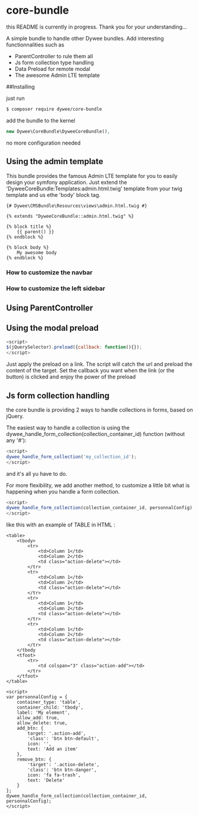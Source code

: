 # core-bundle

this README is currently in progress. Thank you for your understanding...

A simple bundle to handle other Dywee bundles. Add interesting functionnalities such as 
- ParentController to rule them all
- Js form collection type handling
- Data Preload for remote modal 
- The awesome Admin LTE template

##Installing

just run
```bash
$ composer require dywee/core-bundle
```

add the bundle to the kernel
```php
new Dywee\CoreBundle\DyweeCoreBundle(),
```

no more configuration needed

## Using the admin template

This bundle provides the famous Admin LTE template for you to easily design your symfony application.
Just extend the 'DyweeCoreBundle:Templates:admin.html.twig' template from your twig template and us ethe 'body' block tag.

```twig
{# Dywee\CMSBundle\Resources\views\admin.html.twig #}

{% extends "DyweeCoreBundle::admin.html.twig" %}

{% block title %}
    {{ parent() }}
{% endblock %}

{% block body %}
    My awesome body
{% endblock %}
```


### How to customize the navbar

### How to customize the left sidebar

## Using ParentController

## Using the modal preload

```javascript
<script>
$(jQuerySelector).preload({callback: function(){});
</script>
```

Just apply the preload on a link. The script will catch the url and preload the content of the target.
Set the callback you want when the link (or the button) is clicked and enjoy the power of the preload

## Js form collection handling

the core bundle is providing 2 ways to handle collections in forms, based on jQuery.

The easiest way to handle a collection is using the dywee_handle_form_collection(collection_container_id) function (without any '#'):

```javascript
<script>
dywee_handle_form_collection('my_collection_id');
</script>
```
and it's all yu have to do.

For more flexibility, we add another method, to customize a little bit what is happening when you handle a form collection.

```javascript
<script>
dywee_handle_form_collection(collection_container_id, personnalConfig);
</script>
```

like this with an example of TABLE in HTML :
```
<table>
    <tbody>
        <tr>
            <td>Column 1</td>
            <td>Column 2</td>
            <td class="action-delete"></td>
        </tr>
        <tr>
            <td>Column 1</td>
            <td>Column 2</td>
            <td class="action-delete"></td>
        </tr>
        <tr>
            <td>Column 1</td>
            <td>Column 2</td>
            <td class="action-delete"></td>
        </tr>
        <tr>
            <td>Column 1</td>
            <td>Column 2</td>
            <td class="action-delete"></td>
        </tr>
    </tbody
    <tfoot>
        <tr>
            <td colspan="3" class="action-add"></td>
        </tr>
    </tfoot>
</table>

<script>
var personnalConfig = {
    container_type: 'table',
    container_child: 'tbody',
    label: 'My element',
    allow_add: true,
    allow_delete: true,
    add_btn: {
        target: '.action-add',
        'class': 'btn btn-default',
        icon: '',
        text: 'Add an item'
    },
    remove_btn: {
        'target': '.action-delete',
        'class': 'btn btn-danger',
        icon: 'fa fa-trash',
        text: 'Delete'
    }
};
dywee_handle_form_collection(collection_container_id, personnalConfig);
</script>
```

